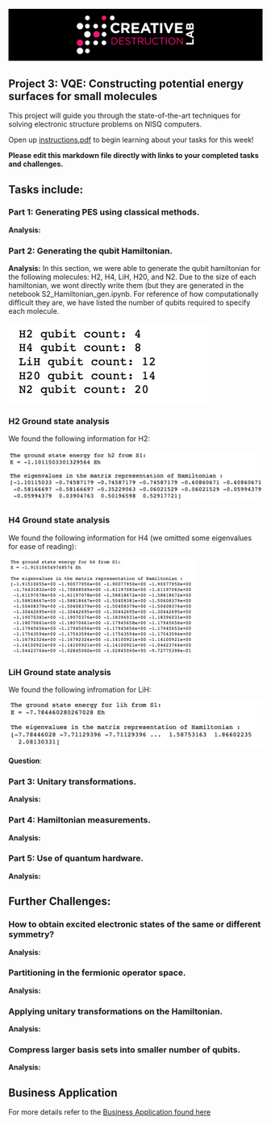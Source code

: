 ![CDL 2020 Cohort Project](../figures/CDL_logo.jpg)
## Project 3: VQE: Constructing potential energy surfaces for small molecules

This project will guide you through the state-of-the-art techniques for solving electronic structure problems on NISQ computers.

Open up [instructions.pdf](https://github.com/CDL-Quantum/CohortProject_2021/tree/main/Week3_VQE/Instructions.pdf) to begin learning about your tasks for this week!

**Please edit this markdown file directly with links to your completed tasks and challenges.**

## Tasks include:
### Part 1: Generating PES using classical methods.
**Analysis:**

### Part 2: Generating the qubit Hamiltonian.
**Analysis:** In this section, we were able to generate the qubit hamiltonian for the following molecules: H2, H4, LiH, H20, and N2. Due to the size of each hamiltonian, we wont directly write them (but they are generated in the netebook S2_Hamiltonian_gen.ipynb. For reference of how computationally difficult they are, we have listed the number of qubits required to specify each molecule.

![Qubit Count](../Week3_VQE/imgs/task_2_qubit_count.png)

### H2 Ground state analysis
We found the following information for H2:

![h2 ground state energy](../Week3_VQE/imgs/h2_ground_energy.png)

### H4 Ground state analysis
We found the following information for H4 (we omitted some eigenvalues for ease of reading):

![h4 ground state energy](../Week3_VQE/imgs/h4_ground_state_energy.png)

### LiH Ground state analysis
We found the following infromation for LiH:

![liH ground state energy](../Week3_VQE/imgs/lih_ground_state_energy.png)

**Question**:
### Part 3: Unitary transformations.
**Analysis:**

### Part 4: Hamiltonian measurements.
**Analysis:**

### Part 5: Use of quantum hardware.
**Analysis:**

## Further Challenges:
### How to obtain excited electronic states of the same or different symmetry?
**Analysis:**
### Partitioning in the fermionic operator space.
**Analysis:**
### Applying unitary transformations on the Hamiltonian.
**Analysis:**
### Compress larger basis sets into smaller number of qubits.
**Analysis:**

## Business Application

For more details refer to the [Business Application found here](./Business_Application.md)
